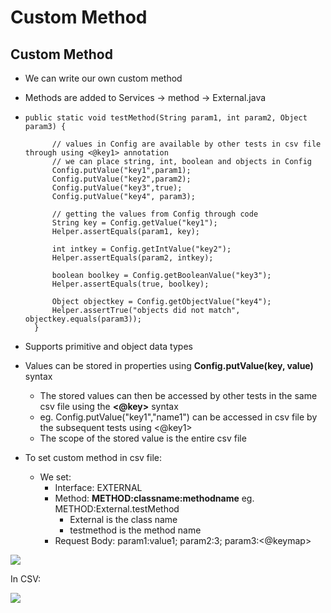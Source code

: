# Custom Method

## Custom Method

* We can write our own custom method
* Methods are added to Services -&gt; method -&gt; External.java 
* ```text
  public static void testMethod(String param1, int param2, Object param3) {
		
  		// values in Config are available by other tests in csv file through using <@key1> annotation
  		// we can place string, int, boolean and objects in Config
  		Config.putValue("key1",param1);	
  		Config.putValue("key2",param2);	
  		Config.putValue("key3",true);
  		Config.putValue("key4", param3);

  		// getting the values from Config through code
  		String key = Config.getValue("key1");
  		Helper.assertEquals(param1, key);
		
  		int intkey = Config.getIntValue("key2");
  		Helper.assertEquals(param2, intkey);
		
  		boolean boolkey = Config.getBooleanValue("key3");
  		Helper.assertEquals(true, boolkey);
		
  		Object objectkey = Config.getObjectValue("key4");
  		Helper.assertTrue("objects did not match", objectkey.equals(param3));
  	}
  ```
* Supports primitive and object data types
* Values can be stored in properties using **Config.putValue\(key, value\)** syntax
  * The stored values can then be accessed by other tests in the same csv file using the **&lt;@key&gt;** syntax
  * eg. Config.putValue\("key1","name1"\) can be accessed in csv file by the subsequent tests using &lt;@key1&gt;
  * The scope of the stored value is the entire csv file
* To set custom method in csv file:

  * We set:
    * Interface: EXTERNAL
    * Method: **METHOD:classname:methodname** eg. METHOD:External.testMethod
      * External is the class name
      * testmethod is the method name
    * Request Body: param1:value1; param2:3; param3:&lt;@keymap&gt;

![](../../.gitbook/assets/image%20%2813%29.png)

In CSV:

![](../../.gitbook/assets/image%20%282%29.png)







